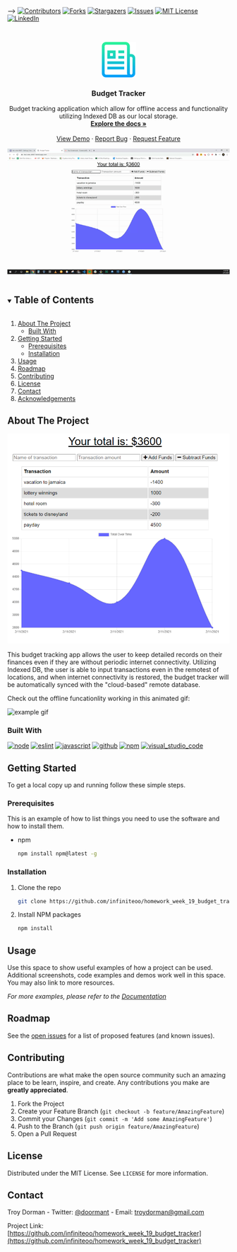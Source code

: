 -->
[![Contributors][contributors-shield]][contributors-url]
[![Forks][forks-shield]][forks-url]
[![Stargazers][stars-shield]][stars-url]
[![Issues][issues-shield]][issues-url]
[![MIT License][license-shield]][license-url]
[![LinkedIn][linkedin-shield]][linkedin-url]




<!-- PROJECT LOGO -->
<br />
<p align="center">
  <a href="https://github.com/infiniteoo/homework_week_18_budget_tracker">
    <img src="images/logo.png" alt="Logo" width="80" height="80">
  </a>

  <h3 align="center">Budget Tracker</h3>

  <p align="center">
    Budget tracking application which allow for offline access and functionality utilizing Indexed DB as our local storage.
    <br />
    <a href="https://github.com/infiniteoo/homework_week_18_budget_tracker"><strong>Explore the docs »</strong></a>
    <br />
    <br />
    <a href="https://fast-inlet-48607.herokuapp.com/">View Demo</a>
    ·
    <a href="https://github.com/infiniteoo/homework_week_18_budget_tracker/issues">Report Bug</a>
    ·
    <a href="https://github.com/infiniteoo/homework_week_18_budget_tracker/issues">Request Feature</a>
  </p>
</p>

![example gif](/example/gif_1.gif)

<!-- TABLE OF CONTENTS -->
<details open="open">
  <summary><h2 style="display: inline-block">Table of Contents</h2></summary>
  <ol>
    <li>
      <a href="#about-the-project">About The Project</a>
      <ul>
        <li><a href="#built-with">Built With</a></li>
      </ul>
    </li>
    <li>
      <a href="#getting-started">Getting Started</a>
      <ul>
        <li><a href="#prerequisites">Prerequisites</a></li>
        <li><a href="#installation">Installation</a></li>
      </ul>
    </li>
    <li><a href="#usage">Usage</a></li>
    <li><a href="#roadmap">Roadmap</a></li>
    <li><a href="#contributing">Contributing</a></li>
    <li><a href="#license">License</a></li>
    <li><a href="#contact">Contact</a></li>
    <li><a href="#acknowledgements">Acknowledgements</a></li>
  </ol>
</details>



<!-- ABOUT THE PROJECT -->
## About The Project

![budget tracker](./example/budget_tracker_pic.PNG)

This budget tracking app allows the user to keep detailed records on their finances even if they are without periodic internet connectivity.  Utilizing Indexed DB, the user is able to input transactions even in the remotest of locations, and when internet connectivity is restored, the budget tracker will be automatically synced with the "cloud-based" remote database.

Check out the offline funcationlity working in this animated gif:

![example gif](/example/gif_2.gif)


### Built With

[![node](https://aleen42.github.io/badges/src/node.svg)](https://aleen42.github.io/badges/src/node.svg)
[![eslint](https://aleen42.github.io/badges/src/eslint.svg)](https://aleen42.github.io/badges/src/eslint.svg)
[![javascript](https://aleen42.github.io/badges/src/javascript.svg)](https://aleen42.github.io/badges/src/javascript.svg)
[![github](https://aleen42.github.io/badges/src/github.svg)](https://aleen42.github.io/badges/src/github.svg)
[![npm](https://aleen42.github.io/badges/src/npm.svg)](https://aleen42.github.io/badges/src/npm.svg)
[![visual_studio_code](https://aleen42.github.io/badges/src/visual_studio_code.svg)](https://aleen42.github.io/badges/src/visual_studio_code.svg)



<!-- GETTING STARTED -->
## Getting Started

To get a local copy up and running follow these simple steps.

### Prerequisites

This is an example of how to list things you need to use the software and how to install them.
* npm
  ```sh
  npm install npm@latest -g
  ```

### Installation

1. Clone the repo
   ```sh
   git clone https://github.com/infiniteoo/homework_week_19_budget_tracker.git
   ```
2. Install NPM packages
   ```sh
   npm install
   ```



<!-- USAGE EXAMPLES -->
## Usage

Use this space to show useful examples of how a project can be used. Additional screenshots, code examples and demos work well in this space. You may also link to more resources.

_For more examples, please refer to the [Documentation](https://github.com/infiniteoo/homework_week_19_budget_tracker)_



<!-- ROADMAP -->
## Roadmap

See the [open issues](https://github.com/infiniteoo/homework_week_19_budget_tracker) for a list of proposed features (and known issues).



<!-- CONTRIBUTING -->
## Contributing

Contributions are what make the open source community such an amazing place to be learn, inspire, and create. Any contributions you make are **greatly appreciated**.

1. Fork the Project
2. Create your Feature Branch (`git checkout -b feature/AmazingFeature`)
3. Commit your Changes (`git commit -m 'Add some AmazingFeature'`)
4. Push to the Branch (`git push origin feature/AmazingFeature`)
5. Open a Pull Request



<!-- LICENSE -->
## License

Distributed under the MIT License. See `LICENSE` for more information.



<!-- CONTACT -->
## Contact

Troy Dorman - Twitter: [@doormant](https://twitter.com/doormant) - Email: troydorman@gmail.com

Project Link: [https://github.com/infiniteoo/homework_week_19_budget_tracker](https://github.com/infiniteoo/homework_week_19_budget_tracker)



<!-- MARKDOWN LINKS & IMAGES -->
<!-- https://www.markdownguide.org/basic-syntax/#reference-style-links -->
[contributors-shield]: https://img.shields.io/github/contributors/infiniteoo/homework_week_18_budget_tracker?style=for-the-badge
[contributors-url]: https://github.com/infiniteoo/repo/graphs/contributors
[forks-shield]: https://img.shields.io/github/forks/infiniteoo/homework_week_18_budget_tracker?style=for-the-badge
[forks-url]: https://github.com/infiniteoo/repo/network/members
[stars-shield]: https://img.shields.io/github/stars/infiniteoo/homework_week_18_budget_tracker?style=for-the-badge
[stars-url]: https://github.com/infiniteoo/repo/stargazers
[issues-shield]: https://img.shields.io/github/issues/infiniteoo/homework_week_18_budget_tracker?style=for-the-badge
[issues-url]: https://github.com/infiniteoo/repo/issues
[license-shield]: https://img.shields.io/github/license/infiniteoo/homework_week_18_budget_tracker?style=for-the-badge
[license-url]: https://github.com/infiniteoo/repo/blob/master/LICENSE.txt
[linkedin-shield]: https://img.shields.io/badge/-LinkedIn-black.svg?style=for-the-badge&logo=linkedin&colorB=555
[linkedin-url]: https://www.linkedin.com/in/t-wayne-doorman/
